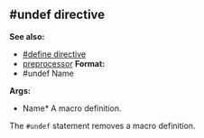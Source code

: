 ## #undef directive
**See also:**
*   [#define directive](/ref/DM/preprocessor/define.md) 
*   [preprocessor](/ref/DM/preprocessor.md) <!-- -->
**Format:**
*   #undef Name
<!-- -->
**Args:**
*   Name* A macro definition.


The `#undef` statement removes a macro definition.